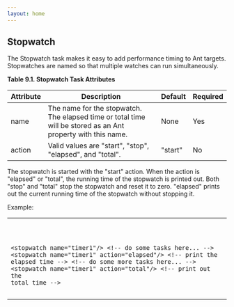 ```yaml
---
layout: home
---
```

<span id="stopwatch"></span> Stopwatch
--------------------------------------

The Stopwatch task makes it easy to add performance timing to Ant targets. Stopwatches are named so that multiple watches can run simultaneously.

<span id="N1092E"></span>
**Table 9.1. Stopwatch Task Attributes**

| Attribute | Description                                                                                                  | Default | Required |
|-----------|--------------------------------------------------------------------------------------------------------------|---------|----------|
| name      | The name for the stopwatch. The elapsed time or total time will be stored as an Ant property with this name. | None    | Yes      |
| action    | Valid values are "start", "stop", "elapsed", and "total".                                                    | "start" | No       |

The stopwatch is started with the "start" action. When the action is "elapsed" or "total", the running time of the stopwatch is printed out. Both "stop" and "total" stop the stopwatch and reset it to zero. "elapsed" prints out the current running time of the stopwatch without stopping it.

Example:

<table>
<colgroup>
<col width="100%" />
</colgroup>
<tbody>
<tr class="odd">
<td><pre class="programlisting"><code>

&lt;stopwatch name=&quot;timer1&quot;/&gt;
&lt;!-- do some tasks here... --&gt;
&lt;stopwatch name=&quot;timer1&quot; action=&quot;elapsed&quot;/&gt; &lt;!-- print the elapsed time --&gt;
&lt;!-- do some more tasks here... --&gt;
&lt;stopwatch name=&quot;timer1&quot; action=&quot;total&quot;/&gt; &lt;!-- print out the total time --&gt;
</code></pre></td>
</tr>
</tbody>
</table>

